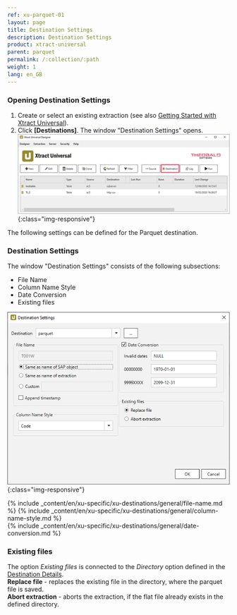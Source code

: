 ```yaml
---
ref: xu-parquet-01
layout: page
title: Destination Settings
description: Destination Settings
product: xtract-universal
parent: parquet
permalink: /:collection/:path
weight: 1
lang: en_GB
---
```


### Opening Destination Settings

1. Create or select an existing extraction (see also [Getting Started with Xtract Universal](../../getting-started/define-a-table-extraction)).
2. Click **[Destinations]**. The window "Destination Settings" opens.
![Destination-settings](/img/content/xu/xu_designer_destination.png){:class="img-responsive"}

The following settings can be defined for the Parquet destination.  
  
### Destination Settings
The window "Destination Settings" consists of the following subsections:
- File Name
- Column Name Style
- Date Conversion
- Existing files

![XU_parquet_Destination](/img/content/xu/parquet/parquet_destination_settings.png){:class="img-responsive"}

{% include _content/en/xu-specific/xu-destinations/general/file-name.md %}
{% include _content/en/xu-specific/xu-destinations/general/column-name-style.md %}        
{% include _content/en/xu-specific/xu-destinations/general/date-conversion.md %}

### Existing files
The option *Existing files* is connected to the *Directory* option defined in the [Destination Details](../parquet#destination-details).<br>
**Replace file** - replaces the existing file in the directory, where the parquet file is saved.<br>
**Abort extraction** - aborts the extraction, if the flat file already exists in the defined directory.
